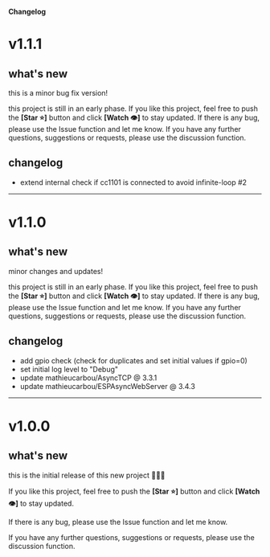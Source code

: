 **Changelog**

# v1.1.1

## what's new

this is a minor bug fix version!

this project is still in an early phase.
If you like this project, feel free to push the **[Star ⭐️]** button and click **[Watch 👁]** to stay updated.
If there is any bug, please use the Issue function and let me know.
If you have any further questions, suggestions or requests, please use the discussion function.

## changelog

- extend internal check if cc1101 is connected to avoid infinite-loop #2


---

# v1.1.0

## what's new

minor changes and updates!

this project is still in an early phase.
If you like this project, feel free to push the **[Star ⭐️]** button and click **[Watch 👁]** to stay updated.
If there is any bug, please use the Issue function and let me know.
If you have any further questions, suggestions or requests, please use the discussion function.

## changelog

- add gpio check (check for duplicates and set initial values if gpio=0)
- set initial log level to "Debug"
- update mathieucarbou/AsyncTCP @ 3.3.1
- update mathieucarbou/ESPAsyncWebServer @ 3.4.3

---

# v1.0.0

## what's new

this is the initial release of this new project 🎉🎉🎉

If you like this project, feel free to push the **[Star ⭐️]** button and click **[Watch 👁]** to stay updated.

If there is any bug, please use the Issue function and let me know.

If you have any further questions, suggestions or requests, please use the discussion function.
